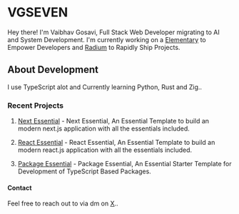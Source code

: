 # VGSEVEN

Hey there! I'm Vaibhav Gosavi, Full Stack Web Developer migrating to AI and System Development. I'm currently working on a [Elementary](https://elementary.vgseven.com) to Empower Developers and [Radium](https://radium.vgseven.com) to Rapidly Ship Projects.

## About Development

I use TypeScript alot and Currently learning Python, Rust and Zig..

### Recent Projects

1. [Next Essential](https://github.com/labelementary/next-essential) - Next Essential, An Essential Template to build an modern next.js application with all the essentials included.

2. [React Essential](https://github.com/labelementary/react-essential) - React Essential, An Essential Template to build an modern react.js application with all the essentials included.

3. [Package Essential](https://github.com/labelementary/package-essential) - Package Essential, An Essential Starter Template for Development of TypeScript Based Packages.

#### Contact

Feel free to reach out to via dm on [X](https://www.x.com/vgsevenn)..
